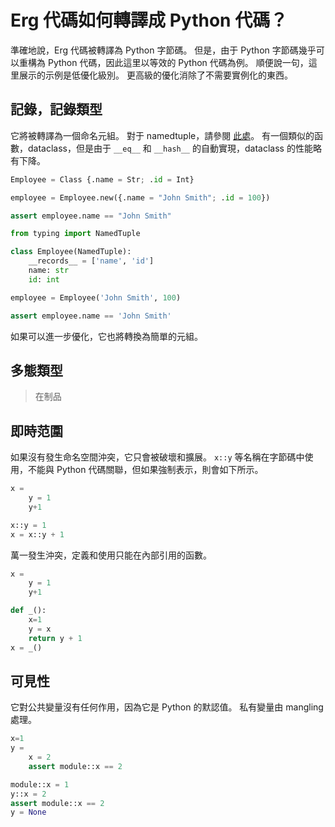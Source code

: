 # Erg 代碼如何轉譯成 Python 代碼？

準確地說，Erg 代碼被轉譯為 Python 字節碼。
但是，由于 Python 字節碼幾乎可以重構為 Python 代碼，因此這里以等效的 Python 代碼為例。
順便說一句，這里展示的示例是低優化級別。
更高級的優化消除了不需要實例化的東西。

## 記錄，記錄類型

它將被轉譯為一個命名元組。
對于 namedtuple，請參閱 [此處](https://docs.python.jp/3/library/collections.html#collections.namedtuple)。
有一個類似的函數，dataclass，但是由于 `__eq__` 和 `__hash__` 的自動實現，dataclass 的性能略有下降。

```python
Employee = Class {.name = Str; .id = Int}

employee = Employee.new({.name = "John Smith"; .id = 100})

assert employee.name == "John Smith"
```

```python
from typing import NamedTuple

class Employee(NamedTuple):
    __records__ = ['name', 'id']
    name: str
    id: int

employee = Employee('John Smith', 100)

assert employee.name == 'John Smith'
```

如果可以進一步優化，它也將轉換為簡單的元組。

## 多態類型

> 在制品

## 即時范圍

如果沒有發生命名空間沖突，它只會被破壞和擴展。
`x::y` 等名稱在字節碼中使用，不能與 Python 代碼關聯，但如果強制表示，則會如下所示。

```python
x =
    y = 1
    y+1
```

```python
x::y = 1
x = x::y + 1
```

萬一發生沖突，定義和使用只能在內部引用的函數。

```python
x =
    y = 1
    y+1
```

```python
def _():
    x=1
    y = x
    return y + 1
x = _()
```

## 可見性

它對公共變量沒有任何作用，因為它是 Python 的默認值。
私有變量由 mangling 處理。

```python
x=1
y =
    x = 2
    assert module::x == 2
```

```python
module::x = 1
y::x = 2
assert module::x == 2
y = None
```